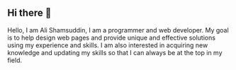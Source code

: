 ## Hi there 👋
<p>Hello, I am Ali Shamsuddin, I am a programmer and web developer. My goal is to help design web pages and provide unique and effective solutions using my experience and skills. I am also interested in acquiring new knowledge and updating my skills so that I can always be at the top in my field. </p>

